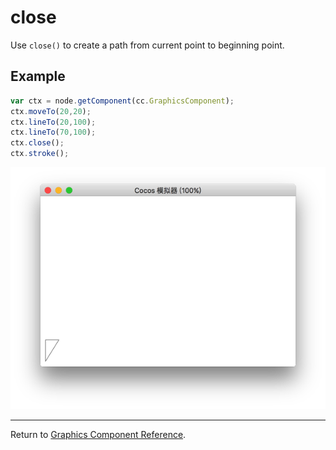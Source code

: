 # close

Use `close()` to create a path from current point to beginning point.

## Example

```javascript
var ctx = node.getComponent(cc.GraphicsComponent);
ctx.moveTo(20,20);
ctx.lineTo(20,100);
ctx.lineTo(70,100);
ctx.close();
ctx.stroke();
```

<a href="close.png"><img src="close.png"></a>

<hr>

Return to [Graphics Component Reference](../graphics.md).

